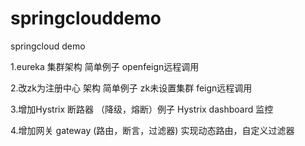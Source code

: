 # springclouddemo
springcloud demo 

1.eureka 集群架构 简单例子  openfeign远程调用

2.改zk为注册中心 架构 简单例子   zk未设置集群   feign远程调用

3.增加Hystrix 断路器 （降级，熔断）例子  Hystrix dashboard 监控

4.增加网关 gateway (路由，断言，过滤器) 实现动态路由，自定义过滤器
